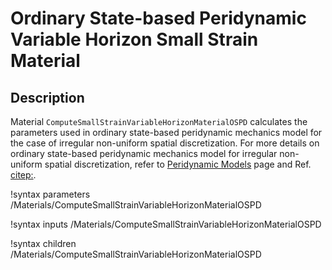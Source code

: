 # Ordinary State-based Peridynamic Variable Horizon Small Strain Material

## Description

Material `ComputeSmallStrainVariableHorizonMaterialOSPD` calculates the parameters used in ordinary state-based peridynamic mechanics model for the case of irregular non-uniform spatial discretization. For more details on ordinary state-based peridynamic mechanics model for irregular non-uniform spatial discretization, refer to [Peridynamic Models](peridynamics/PeridynamicModels.md) page and Ref. [citep:](Hu2018irregular).

!syntax parameters /Materials/ComputeSmallStrainVariableHorizonMaterialOSPD

!syntax inputs /Materials/ComputeSmallStrainVariableHorizonMaterialOSPD

!syntax children /Materials/ComputeSmallStrainVariableHorizonMaterialOSPD
